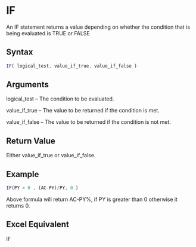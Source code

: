 # IF

An IF statement returns a value depending on whether the condition that is being evaluated is TRUE or FALSE

## Syntax

```javascript
IF( logical_test, value_if_true, value_if_false )
```

## Arguments

logical\_test – The condition to be evaluated.

value\_if\_true – The value to be returned if the condition is met.

value\_if\_false – The value to be returned if the condition is not met.

## Return Value

Either value\_if\_true or value\_if\_false.

## Example

```javascript
IF(PY > 0 , (AC-PY)/PY, 0 )
```

Above formula will return AC-PY%, if PY is greater than 0 otherwise it returns 0.

## Excel Equivalent

IF
